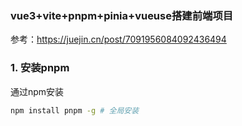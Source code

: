 ### vue3+vite+pnpm+pinia+vueuse搭建前端项目

参考：https://juejin.cn/post/7091956084092436494

### 1. 安装pnpm

通过npm安装

```bash
npm install pnpm -g # 全局安装
```